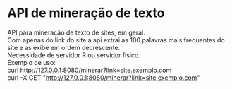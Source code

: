 # API de mineração de texto
API para mineração de texto de sites, em geral.</br>
Com apenas do link do site a api extrai as 100 palavras mais frequentes do site e as exibe em ordem decrescente.</br>
Necessidade de servidor R ou servidor fisico. </br>
Exemplo de uso: </br>
curl http://127.0.0.1:8080/minerar?link=site.exemplo.com </br>
curl -X GET "http://127.0.0.1:8080/minerar?link=site.exemplo.com"
